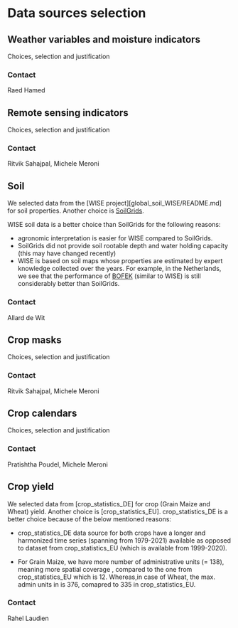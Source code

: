 # Data sources selection

## Weather variables and moisture indicators
Choices, selection and justification

### Contact
Raed Hamed

## Remote sensing indicators
Choices, selection and justification

### Contact
Ritvik Sahajpal, Michele Meroni

## Soil
We selected data from the [WISE project][global_soil_WISE/README.md] for soil properties. Another choice is [SoilGrids](https://www.isric.org/explore/soilgrids).

WISE soil data is a better choice than SoilGrids for the following reasons:
* agronomic interpretation is easier for WISE compared to SoilGrids.
* SoilGrids did not provide soil rootable depth and water holding capacity (this may have changed recently)
* WISE is based on soil maps whose properties are estimated by expert knowledge collected over the years. For example, in the Netherlands, we see that the performance of [BOFEK](https://doi.org/10.1016/j.geoderma.2022.116123) (similar to WISE) is still considerably better than SoilGrids.

### Contact
Allard de Wit

## Crop masks
Choices, selection and justification

### Contact
Ritvik Sahajpal, Michele Meroni

## Crop calendars
Choices, selection and justification

### Contact
Pratishtha Poudel, Michele Meroni

## Crop yield
We selected data from [crop_statistics_DE] for crop (Grain Maize and Wheat) yield. Another choice is [crop_statistics_EU]. crop_statistics_DE is a better choice because of the below mentioned reasons:

- crop_statistics_DE data source for both crops have a longer and harmonized time series (spanning from 1979-2021) available as opposed to dataset from crop_statistics_EU (which is available from 1999-2020).

- For Grain Maize, we have more number of administrative units (= 138), meaning more spatial coverage , compared to the one from crop_statistics_EU which is 12. Whereas,in case of Wheat, the max. admin units in is 376, comapred to 335 in crop_statistics_EU.

### Contact
Rahel Laudien


